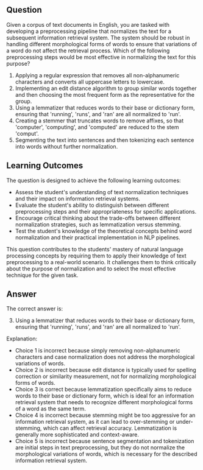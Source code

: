 ## Question

Given a corpus of text documents in English, you are tasked with developing a preprocessing pipeline that normalizes the text for a subsequent information retrieval system. The system should be robust in handling different morphological forms of words to ensure that variations of a word do not affect the retrieval process. Which of the following preprocessing steps would be most effective in normalizing the text for this purpose?

1. Applying a regular expression that removes all non-alphanumeric characters and converts all uppercase letters to lowercase.
2. Implementing an edit distance algorithm to group similar words together and then choosing the most frequent form as the representative for the group.
3. Using a lemmatizer that reduces words to their base or dictionary form, ensuring that 'running', 'runs', and 'ran' are all normalized to 'run'.
4. Creating a stemmer that truncates words to remove affixes, so that 'computer', 'computing', and 'computed' are reduced to the stem 'comput'.
5. Segmenting the text into sentences and then tokenizing each sentence into words without further normalization.

## Learning Outcomes

The question is designed to achieve the following learning outcomes:

- Assess the student's understanding of text normalization techniques and their impact on information retrieval systems.
- Evaluate the student's ability to distinguish between different preprocessing steps and their appropriateness for specific applications.
- Encourage critical thinking about the trade-offs between different normalization strategies, such as lemmatization versus stemming.
- Test the student's knowledge of the theoretical concepts behind word normalization and their practical implementation in NLP pipelines.

This question contributes to the students' mastery of natural language processing concepts by requiring them to apply their knowledge of text preprocessing to a real-world scenario. It challenges them to think critically about the purpose of normalization and to select the most effective technique for the given task.

## Answer

The correct answer is:

3. Using a lemmatizer that reduces words to their base or dictionary form, ensuring that 'running', 'runs', and 'ran' are all normalized to 'run'.

Explanation:

- Choice 1 is incorrect because simply removing non-alphanumeric characters and case normalization does not address the morphological variations of words.
- Choice 2 is incorrect because edit distance is typically used for spelling correction or similarity measurement, not for normalizing morphological forms of words.
- Choice 3 is correct because lemmatization specifically aims to reduce words to their base or dictionary form, which is ideal for an information retrieval system that needs to recognize different morphological forms of a word as the same term.
- Choice 4 is incorrect because stemming might be too aggressive for an information retrieval system, as it can lead to over-stemming or under-stemming, which can affect retrieval accuracy. Lemmatization is generally more sophisticated and context-aware.
- Choice 5 is incorrect because sentence segmentation and tokenization are initial steps in text preprocessing, but they do not normalize the morphological variations of words, which is necessary for the described information retrieval system.
